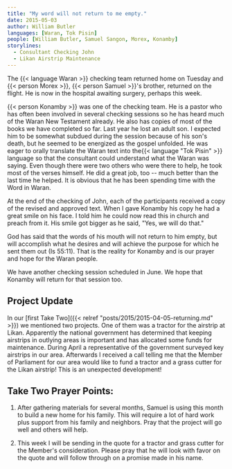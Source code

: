 ```yaml
---
title: "My word will not return to me empty."
date: 2015-05-03
author: William Butler
languages: [Waran, Tok Pisin]
people: [William Butler, Samuel Sangon, Morex, Konamby]
storylines:
  - Consultant Checking John
  - Likan Airstrip Maintenance
---
```


The {{< language Waran >}} checking team returned home on Tuesday and {{< person Morex >}}, {{< person Samuel >}}'s brother, returned on the flight. He is now in the hospital awaiting surgery, perhaps this week.

{{< person Konamby >}} was one of the checking team. He is a pastor who has often been involved in several checking sessions so he has heard much of the Waran New Testament already. He also has copies of most of the books we have completed so far. Last year he lost an adult son. I expected him to be somewhat subdued during the session because of his son's death, but he seemed to be energized as the gospel unfolded. He was eager to orally translate the Waran text into the{{< language "Tok Pisin" >}} language so that the consultant could understand what the Waran was saying. Even though there were two others who were there to help, he took most of the verses himself. He did a great job, too -- much better than the last time he helped. It is obvious that he has been spending time with the Word in Waran.

At the end of the checking of John, each of the participants received a copy of the revised and approved text. When I gave Konamby his copy he had a great smile on his face. I told him he could now read this in church and preach from it. His smile got bigger as he said, "Yes, we will do that."

God has said that the words of his mouth will not return to him empty, but will accomplish what he desires and will achieve the purpose for which he sent them out (Is 55:11). That is the reality for Konamby and is our prayer and hope for the Waran people.

We have another checking session scheduled in June. We hope that Konamby will return for that session too.

## Project Update

In our [first Take Two]({{< relref "posts/2015/2015-04-05-returning.md" >}}) we mentioned two projects. One of them was a tractor for the airstrip at Likan. Apparently the national government has determined that keeping airstrips in outlying areas is important and has allocated some funds for maintenance. During April a representative of the government surveyed key airstrips in our area. Afterwards I received a call telling me that the Member of Parliament for our area would like to fund a tractor and a grass cutter for the Likan airstrip! This is an unexpected development!

## Take Two Prayer Points:

1. After gathering materials for several months, Samuel is using this month to build a new home for his family. This will require a lot of hard work plus support from his family and neighbors. Pray that the project will go well and others will help.

2. This week I will be sending in the quote for a tractor and grass cutter for the Member's consideration. Please pray that he will look with favor on the quote and will follow through on a promise made in his name.
